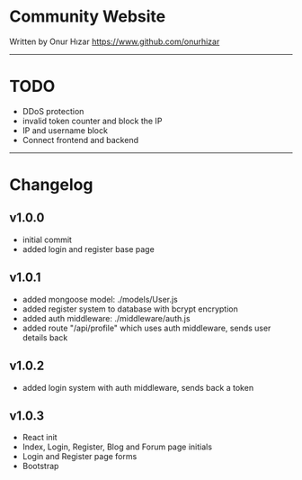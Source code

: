 # Community Website
Written by Onur Hızar
https://www.github.com/onurhizar


- - -

# TODO
- DDoS protection
- invalid token counter and block the IP
- IP and username block
- Connect frontend and backend

- - -

# Changelog

## v1.0.0
- initial commit
- added login and register base page

## v1.0.1
- added mongoose model: ./models/User.js
- added register system to database with bcrypt encryption
- added auth middleware: ./middleware/auth.js
- added route "/api/profile" which uses auth middleware, sends user details back

## v1.0.2
- added login system with auth middleware, sends back a token

## v1.0.3
- React init
- Index, Login, Register, Blog and Forum page initials
- Login and Register page forms
- Bootstrap